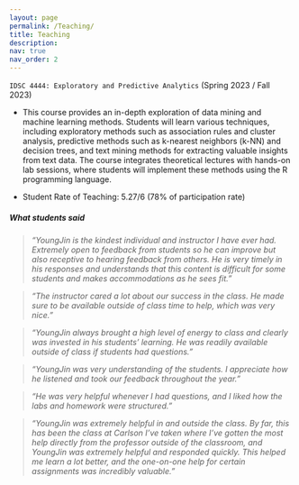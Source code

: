 ```yaml
---
layout: page
permalink: /Teaching/
title: Teaching
description:
nav: true
nav_order: 2
---
```


`IDSC 4444: Exploratory and Predictive Analytics` (Spring 2023 / Fall 2023)

- This course provides an in-depth exploration of data mining and machine learning methods. Students will learn various techniques, including exploratory methods such as association rules and cluster analysis, predictive methods such as k-nearest neighbors (k-NN) and decision trees, and text mining methods for extracting valuable insights from text data. The course integrates theoretical lectures with hands-on lab sessions, where students will implement these methods using the R programming language.

- Student Rate of Teaching: 5.27/6 (78% of participation rate)

##### What students said

> *“YoungJin is the kindest individual and instructor I have ever had. Extremely open to feedback from students so he can improve but also receptive to hearing feedback from others. He is very timely in his responses and understands that this content is difficult for some students and makes accommodations as he sees fit.”*

> *“The instructor cared a lot about our success in the class. He made sure to be available outside of class time to help, which was very nice.”*

> *“YoungJin always brought a high level of energy to class and clearly was invested in his students’ learning. He was readily available outside of class if students had questions.”*

> *“YoungJin was very understanding of the students. I appreciate how he listened and took our feedback throughout the year.”*

> *“He was very helpful whenever I had questions, and I liked how the labs and homework were structured.”*

> *“YoungJin was extremely helpful in and outside the class. By far, this has been the class at Carlson I’ve taken where I’ve gotten the most help directly from the professor outside of the classroom, and YoungJin was extremely helpful and responded quickly. This helped me learn a lot better, and the one-on-one help for certain assignments was incredibly valuable.”*
